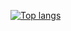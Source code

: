 [![Top langs](https://github-readme-stats.vercel.app/api/top-langs/?username=seyhajin&title_color=fff&text_color=fff&bg_color=60,36d1dc,5b86e5&border_radius=10&border_color=ccc&layout=compact&langs_count=8&hide=shaderlab,hlsl)]()
